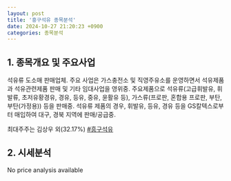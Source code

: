 ```yaml
---
layout: post
title: '흥구석유 종목분석'
date: 2024-10-27 21:20:23 +0900
categories: 종목분석
---
```


## 1. 종목개요 및 주요사업

석유류 도소매 판매업체. 주요 사업은 가스충전소 및 직영주유소를 운영하면서 석유제품과 석유관련제품 판매 및 기타 임대사업을 영위중. 주요제품으로 석유류(고급휘발유, 휘발류, 초저유황경유, 경유, 등유, 중유, 윤활유 등), 가스류(프로판, 혼합용 프로판, 부탄, 부탄(가정용)) 등을 판매중. 석유류 제품의 경우, 휘발유, 등유, 경유 등을 GS칼텍스로부터 매입하여 대구, 경북 지역에 판매/공급중.

최대주주는 김상우 외(32.17%)
[#흥구석유](#)

## 2. 시세분석

No price analysis available
